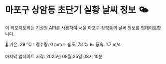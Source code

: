 
# 마포구 상암동 초단기 실황 날씨 정보 🌤️

이 리포지토리는 기상청 API를 사용하여 서울 마포구 상암동의 날씨 정보를 업데이트합니다. 

🌡️ 기온: 29 ℃
💧 강수량: 0 mm
💦 습도: 78 %
🌬️ 풍속: 1.7 m/s

마지막 업데이트 시각: 2025년 08월 25일 08시 10분    
